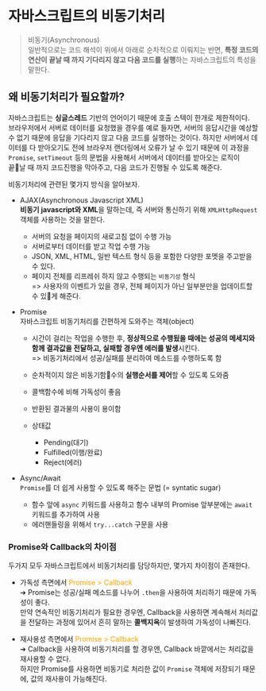 # 자바스크립트의 비동기처리

> 비동기(Asynchronous) <br />
> 일반적으로는 코드 해석이 위에서 아래로 순차적으로 이뤄지는 반면, **특정 코드의 연산이 끝날 때 까지 기다리지 않고 다음 코드를 실행**하는 자바스크립트의 특성을 말한다.

## 왜 비동기처리가 필요할까?

자바스크립트는 **싱글스레드** 기반의 언어이기 때문에 호출 스텍이 한개로 제한적이다.<br />
브라우저에서 서버로 데이터를 요청했을 경우를 예로 들자면, 서버의 응답시간을 예상할 수 없기 때문에 응답을 기다리지 않고 다음 코드를 실행하는 것이다. 하지만 서버에서 데이터를 다 받아오기도 전에 브라우저 랜더링에서 오류가 날 수 있기 때문에 이 과정을 `Promise`, `setTimeout` 등의 문법을 사용해서 서버에서 데이터를 받아오는 로직이 끝날 때 까지 코드진행을 막아주고, 다음 코드가 진행될 수 있도록 해준다.

비동기처리에 관련된 몇가지 방식을 알아보자.

- AJAX(Asynchronous Javascript XML)<br />
  **비동기 javascript와 XML**을 말하는데, 즉 서버와 통신하기 위해 `XMLHttpRequest` 객체를 사용하는 것을 말한다.
  - 서버의 요청을 페이지의 새로고침 없이 수행 가능
  - 서버로부터 데이터를 받고 작업 수행 가능
  - JSON, XML, HTML, 일반 텍스트 형식 등을 포함한 다양한 포멧을 주고받을 수 있다.
  - 페이지 전체를 리프레쉬 하지 않고 수행되는 `비동기성` 형식<br />
    => 사용자의 이벤트가 있을 경우, 전체 페이지가 아닌 일부분만을 업데이트할 수 있게 해준다.
- Promise<br />
  자바스크립트 비동기처리를 간편하게 도와주는 객체(object)

  - 시간이 걸리는 작업을 수행한 후, **정상적으로 수행됬을 때에는 성공의 메세지와 함께 결과값을 전달하고, 실패할 경우엔 에러를 발생**시킨다.<br />
    => 비동기처리에서 성공/실패를 분리하여 메소드를 수행하도록 함

  - 순차적이지 않은 비동기함수의 **실행순서를 제어**할 수 있도록 도와줌
  - 콜백함수에 비해 가독성이 좋음
  - 반환된 결과물의 사용이 용이함
  - 상태값
    - Pending(대기)
    - Fulfilled(이행/완료)
    - Reject(에러)

- Async/Await<br />
  `Promise`를 더 쉽게 사용할 수 있도록 해주는 문법 (= syntatic sugar)<br />
  - 함수 앞에 `async` 키워드를 사용하고 함수 내부의 Promise 앞부분에는 `await` 키워드를 추가하여 사용
  - 에러핸들링을 위해서 `try...catch` 구문을 사용

### Promise와 Callback의 차이점

두가지 모두 자바스크립트에서 비동기처리를 담당하지만, 몇가지 차이점이 존재한다.

- 가독성 측면에서 <span style="color: orange">Promise > Callback</span><br />
  ➔ Promise는 성공/실패 메소드를 나누어 `.then`을 사용하여 처리하기 때문에 가독성이 좋다.<br />
  만약 연속적인 비동기처리가 필요한 경우엔, Callback을 사용하면 계속해서 처리값을 전달하는 과정에 있어서 흔히 말하는 **콜백지옥**이 발생하여 가독성이 나빠진다.

- 재사용성 측면에서 <span style="color: orange">Promise > Callback</span><br />
  ➔ Callback을 사용하여 비동기처리를 할 경우엔, Callback 바깥에서는 처리값을 재사용할 수 없다.<br />
  하지만 Promise를 사용하면 비동기로 처리한 값이 `Promise` 객체에 저장되기 때문에, 값의 재사용이 가능해진다.
